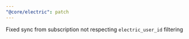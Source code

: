 ```yaml
---
"@core/electric": patch
---
```


Fixed sync from subscription not respecting `electric_user_id` filtering
